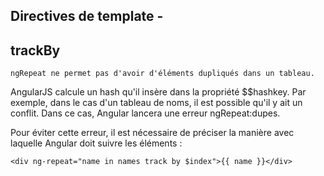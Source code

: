 ## Directives de template -
## trackBy

``` ngRepeat ne permet pas d'avoir d'éléments dupliqués dans un tableau. ```

AngularJS calcule un hash qu'il insère dans la propriété $$hashkey. Par exemple, dans le cas d'un tableau de noms,
 il est possible qu'il y ait un conflit. Dans ce cas, Angular lancera une erreur ngRepeat:dupes.

Pour éviter cette erreur, il est nécessaire de préciser la manière avec laquelle Angular doit suivre les éléments :

    <div ng-repeat="name in names track by $index">{{ name }}</div>
